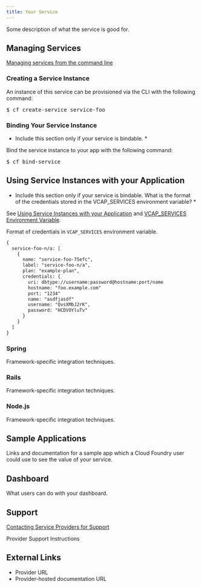 ```yaml
---
title: Your Service
---
```


Some description of what the service is good for.

## <a id='managing'></a>Managing Services ##

[Managing services from the command line](../../../devguide/services/managing-services.html)

### Creating a Service Instance ##

An instance of this service can be provisioned via the CLI with the following command:

<pre class="terminal">
$ cf create-service service-foo
</pre>

### Binding Your Service Instance ##

* Include this section only if your service is bindable. *

Bind the service instance to your app with the following command:

<pre class="terminal">
$ cf bind-service
</pre>

## <a id='using'></a>Using Service Instances with your Application ##

* Include this section only if your service is bindable. What is the format of the credentials stored in the VCAP_SERVICES environment variable? *

See [Using Service Instances with your Application](../../../devguide/services/adding-a-service.html#use) and [VCAP_SERVICES Environment Variable](../../../devguide/deploy-apps/environment-variable.html).

Format of credentials in `VCAP_SERVICES` environment variable.

~~~xml
{
  service-foo-n/a: [
    {
      name: "service-foo-75efc",
      label: "service-foo-n/a",
      plan: "example-plan",
      credentials: {
        uri: dbtype://username:password@hostname:port/name
        hostname: "foo.example.com"
        port: "1234"
        name: "asdfjasdf"
        username: "QvsXMbJ2rK",
        password: "HCDVOYluTv"
      }
    }
  ]
}
~~~

### Spring
Framework-specific integration techniques.

### Rails
Framework-specific integration techniques.

### Node.js
Framework-specific integration techniques.

## <a id='sample-app'></a>Sample Applications ##

Links and documentation for a sample app which a Cloud Foundry user could use to see the value of your service.

## <a id='dashboard'></a>Dashboard ##

What users can do with your dashboard.

## <a id='support'></a>Support ##

[Contacting Service Providers for Support](../contacting-service-providers-for-support.html)

Provider Support Instructions

## <a id='external-links'></a>External Links ##

* Provider URL
* Provider-hosted documentation URL

